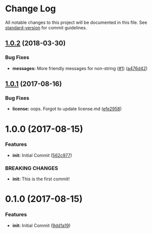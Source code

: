 # Change Log

All notable changes to this project will be documented in this file. See [standard-version](https://github.com/conventional-changelog/standard-version) for commit guidelines.

<a name="1.0.2"></a>

## [1.0.2](https://github.com/zkat/json-parse-better-errors/compare/v1.0.1...v1.0.2) (2018-03-30)

### Bug Fixes

- **messages:** More friendly messages for non-string ([#1](https://github.com/zkat/json-parse-better-errors/issues/1)) ([a476d42](https://github.com/zkat/json-parse-better-errors/commit/a476d42))

<a name="1.0.1"></a>

## [1.0.1](https://github.com/zkat/json-parse-better-errors/compare/v1.0.0...v1.0.1) (2017-08-16)

### Bug Fixes

- **license:** oops. Forgot to update license.md ([efe2958](https://github.com/zkat/json-parse-better-errors/commit/efe2958))

<a name="1.0.0"></a>

# 1.0.0 (2017-08-15)

### Features

- **init:** Initial Commit ([562c977](https://github.com/zkat/json-parse-better-errors/commit/562c977))

### BREAKING CHANGES

- **init:** This is the first commit!

<a name="0.1.0"></a>

# 0.1.0 (2017-08-15)

### Features

- **init:** Initial Commit ([9dd1a19](https://github.com/zkat/json-parse-better-errors/commit/9dd1a19))
